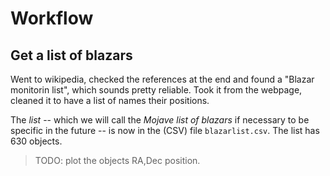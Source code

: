 # Workflow

## Get a list of blazars

Went to wikipedia, checked the references at the end and found a
"Blazar monitorin list", which sounds pretty reliable.
Took it from the webpage, cleaned it to have a list of names their positions.

The _list_ -- which we will call the _Mojave list of blazars_ if necessary to
be specific in the future -- is now in the (CSV) file `blazarlist.csv`.
The list has 630 objects.

> TODO: plot the objects RA,Dec position.
